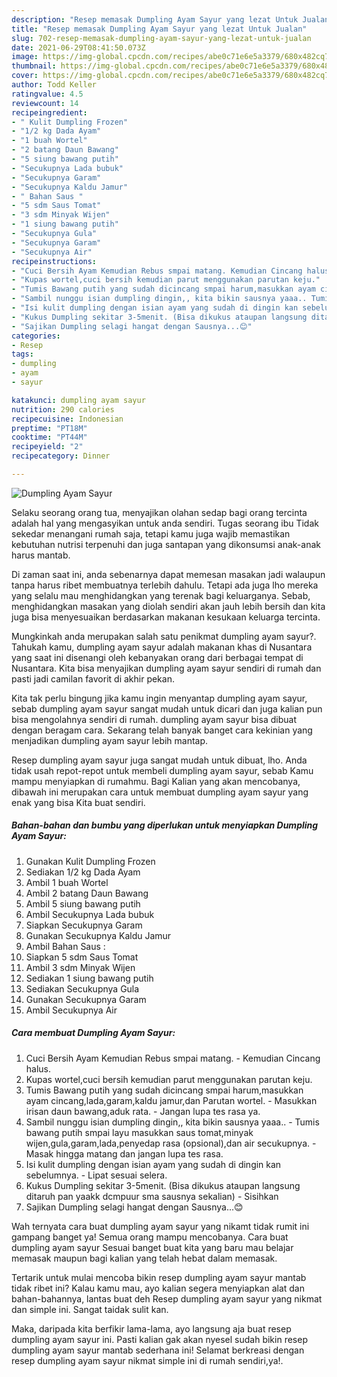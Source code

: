 ```yaml
---
description: "Resep memasak Dumpling Ayam Sayur yang lezat Untuk Jualan"
title: "Resep memasak Dumpling Ayam Sayur yang lezat Untuk Jualan"
slug: 702-resep-memasak-dumpling-ayam-sayur-yang-lezat-untuk-jualan
date: 2021-06-29T08:41:50.073Z
image: https://img-global.cpcdn.com/recipes/abe0c71e6e5a3379/680x482cq70/dumpling-ayam-sayur-foto-resep-utama.jpg
thumbnail: https://img-global.cpcdn.com/recipes/abe0c71e6e5a3379/680x482cq70/dumpling-ayam-sayur-foto-resep-utama.jpg
cover: https://img-global.cpcdn.com/recipes/abe0c71e6e5a3379/680x482cq70/dumpling-ayam-sayur-foto-resep-utama.jpg
author: Todd Keller
ratingvalue: 4.5
reviewcount: 14
recipeingredient:
- " Kulit Dumpling Frozen"
- "1/2 kg Dada Ayam"
- "1 buah Wortel"
- "2 batang Daun Bawang"
- "5 siung bawang putih"
- "Secukupnya Lada bubuk"
- "Secukupnya Garam"
- "Secukupnya Kaldu Jamur"
- " Bahan Saus "
- "5 sdm Saus Tomat"
- "3 sdm Minyak Wijen"
- "1 siung bawang putih"
- "Secukupnya Gula"
- "Secukupnya Garam"
- "Secukupnya Air"
recipeinstructions:
- "Cuci Bersih Ayam Kemudian Rebus smpai matang. Kemudian Cincang halus."
- "Kupas wortel,cuci bersih kemudian parut menggunakan parutan keju."
- "Tumis Bawang putih yang sudah dicincang smpai harum,masukkan ayam cincang,lada,garam,kaldu jamur,dan Parutan wortel. Masukkan irisan daun bawang,aduk rata. Jangan lupa tes rasa ya."
- "Sambil nunggu isian dumpling dingin,, kita bikin sausnya yaaa.. Tumis bawang putih smpai layu masukkan saus tomat,minyak wijen,gula,garam,lada,penyedap rasa (opsional),dan air secukupnya. Masak hingga matang dan jangan lupa tes rasa."
- "Isi kulit dumpling dengan isian ayam yang sudah di dingin kan sebelumnya. Lipat sesuai selera."
- "Kukus Dumpling sekitar 3-5menit. (Bisa dikukus ataupan langsung ditaruh pan yaakk dcmpuur sma sausnya sekalian) Sisihkan"
- "Sajikan Dumpling selagi hangat dengan Sausnya...😊"
categories:
- Resep
tags:
- dumpling
- ayam
- sayur

katakunci: dumpling ayam sayur 
nutrition: 290 calories
recipecuisine: Indonesian
preptime: "PT18M"
cooktime: "PT44M"
recipeyield: "2"
recipecategory: Dinner

---
```



![Dumpling Ayam Sayur](https://img-global.cpcdn.com/recipes/abe0c71e6e5a3379/680x482cq70/dumpling-ayam-sayur-foto-resep-utama.jpg)

Selaku seorang orang tua, menyajikan olahan sedap bagi orang tercinta adalah hal yang mengasyikan untuk anda sendiri. Tugas seorang ibu Tidak sekedar menangani rumah saja, tetapi kamu juga wajib memastikan kebutuhan nutrisi terpenuhi dan juga santapan yang dikonsumsi anak-anak harus mantab.

Di zaman  saat ini, anda sebenarnya dapat memesan masakan jadi walaupun tanpa harus ribet membuatnya terlebih dahulu. Tetapi ada juga lho mereka yang selalu mau menghidangkan yang terenak bagi keluarganya. Sebab, menghidangkan masakan yang diolah sendiri akan jauh lebih bersih dan kita juga bisa menyesuaikan berdasarkan makanan kesukaan keluarga tercinta. 



Mungkinkah anda merupakan salah satu penikmat dumpling ayam sayur?. Tahukah kamu, dumpling ayam sayur adalah makanan khas di Nusantara yang saat ini disenangi oleh kebanyakan orang dari berbagai tempat di Nusantara. Kita bisa menyajikan dumpling ayam sayur sendiri di rumah dan pasti jadi camilan favorit di akhir pekan.

Kita tak perlu bingung jika kamu ingin menyantap dumpling ayam sayur, sebab dumpling ayam sayur sangat mudah untuk dicari dan juga kalian pun bisa mengolahnya sendiri di rumah. dumpling ayam sayur bisa dibuat dengan beragam cara. Sekarang telah banyak banget cara kekinian yang menjadikan dumpling ayam sayur lebih mantap.

Resep dumpling ayam sayur juga sangat mudah untuk dibuat, lho. Anda tidak usah repot-repot untuk membeli dumpling ayam sayur, sebab Kamu mampu menyiapkan di rumahmu. Bagi Kalian yang akan mencobanya, dibawah ini merupakan cara untuk membuat dumpling ayam sayur yang enak yang bisa Kita buat sendiri.

<!--inarticleads1-->

##### Bahan-bahan dan bumbu yang diperlukan untuk menyiapkan Dumpling Ayam Sayur:

1. Gunakan  Kulit Dumpling Frozen
1. Sediakan 1/2 kg Dada Ayam
1. Ambil 1 buah Wortel
1. Ambil 2 batang Daun Bawang
1. Ambil 5 siung bawang putih
1. Ambil Secukupnya Lada bubuk
1. Siapkan Secukupnya Garam
1. Gunakan Secukupnya Kaldu Jamur
1. Ambil  Bahan Saus :
1. Siapkan 5 sdm Saus Tomat
1. Ambil 3 sdm Minyak Wijen
1. Sediakan 1 siung bawang putih
1. Sediakan Secukupnya Gula
1. Gunakan Secukupnya Garam
1. Ambil Secukupnya Air




<!--inarticleads2-->

##### Cara membuat Dumpling Ayam Sayur:

1. Cuci Bersih Ayam Kemudian Rebus smpai matang. - Kemudian Cincang halus.
1. Kupas wortel,cuci bersih kemudian parut menggunakan parutan keju.
1. Tumis Bawang putih yang sudah dicincang smpai harum,masukkan ayam cincang,lada,garam,kaldu jamur,dan Parutan wortel. - Masukkan irisan daun bawang,aduk rata. - Jangan lupa tes rasa ya.
1. Sambil nunggu isian dumpling dingin,, kita bikin sausnya yaaa.. - Tumis bawang putih smpai layu masukkan saus tomat,minyak wijen,gula,garam,lada,penyedap rasa (opsional),dan air secukupnya. - Masak hingga matang dan jangan lupa tes rasa.
1. Isi kulit dumpling dengan isian ayam yang sudah di dingin kan sebelumnya. - Lipat sesuai selera.
1. Kukus Dumpling sekitar 3-5menit. (Bisa dikukus ataupan langsung ditaruh pan yaakk dcmpuur sma sausnya sekalian) - Sisihkan
1. Sajikan Dumpling selagi hangat dengan Sausnya...😊




Wah ternyata cara buat dumpling ayam sayur yang nikamt tidak rumit ini gampang banget ya! Semua orang mampu mencobanya. Cara buat dumpling ayam sayur Sesuai banget buat kita yang baru mau belajar memasak maupun bagi kalian yang telah hebat dalam memasak.

Tertarik untuk mulai mencoba bikin resep dumpling ayam sayur mantab tidak ribet ini? Kalau kamu mau, ayo kalian segera menyiapkan alat dan bahan-bahannya, lantas buat deh Resep dumpling ayam sayur yang nikmat dan simple ini. Sangat taidak sulit kan. 

Maka, daripada kita berfikir lama-lama, ayo langsung aja buat resep dumpling ayam sayur ini. Pasti kalian gak akan nyesel sudah bikin resep dumpling ayam sayur mantab sederhana ini! Selamat berkreasi dengan resep dumpling ayam sayur nikmat simple ini di rumah sendiri,ya!.

